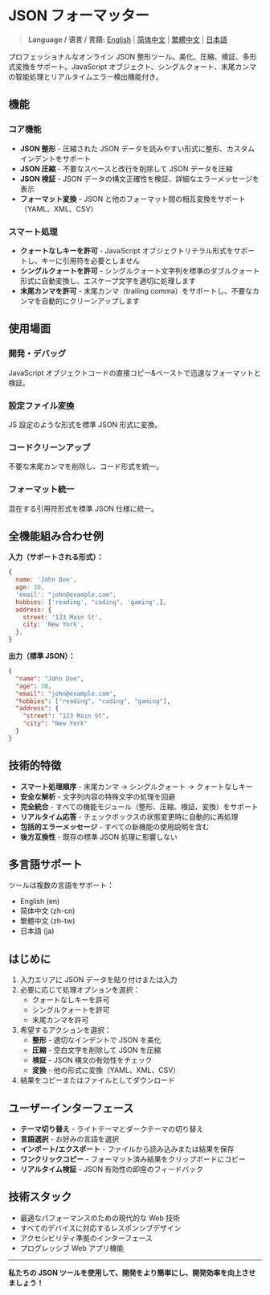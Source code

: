 # JSON フォーマッター

> **Language / 语言 / 言語:** [English](README.md) | [简体中文](README.zh-cn.md) | [繁體中文](README.zh-tw.md) | [日本語](README.ja.md)

プロフェッショナルなオンライン JSON 整形ツール。美化、圧縮、検証、多形式変換をサポート。JavaScript オブジェクト、シングルクォート、末尾カンマの智能処理とリアルタイムエラー検出機能付き。

## 機能

### コア機能

- **JSON 整形** - 圧縮された JSON データを読みやすい形式に整形、カスタムインデントをサポート
- **JSON 圧縮** - 不要なスペースと改行を削除して JSON データを圧縮
- **JSON 検証** - JSON データの構文正確性を検証、詳細なエラーメッセージを表示
- **フォーマット変換** - JSON と他のフォーマット間の相互変換をサポート（YAML、XML、CSV）

### スマート処理

- **クォートなしキーを許可** - JavaScript オブジェクトリテラル形式をサポートし、キーに引用符を必要としません
- **シングルクォートを許可** - シングルクォート文字列を標準のダブルクォート形式に自動変換し、エスケープ文字を適切に処理します
- **末尾カンマを許可** - 末尾カンマ（trailing comma）をサポートし、不要なカンマを自動的にクリーンアップします

## 使用場面

### 開発・デバッグ

JavaScript オブジェクトコードの直接コピー&ペーストで迅速なフォーマットと検証。

### 設定ファイル変換

JS 設定のような形式を標準 JSON 形式に変換。

### コードクリーンアップ

不要な末尾カンマを削除し、コード形式を統一。

### フォーマット統一

混在する引用符形式を標準 JSON 仕様に統一。

## 全機能組み合わせ例

**入力（サポートされる形式）：**

```javascript
{
  name: 'John Doe',
  age: 30,
  'email': "john@example.com",
  hobbies: ['reading', "coding", 'gaming',],
  address: {
    street: '123 Main St',
    city: 'New York',
  },
}
```

**出力（標準 JSON）：**

```json
{
  "name": "John Doe",
  "age": 30,
  "email": "john@example.com",
  "hobbies": ["reading", "coding", "gaming"],
  "address": {
    "street": "123 Main St",
    "city": "New York"
  }
}
```

## 技術的特徴

- **スマート処理順序** - 末尾カンマ → シングルクォート → クォートなしキー
- **安全な解析** - 文字列内容の特殊文字の処理を回避
- **完全統合** - すべての機能モジュール（整形、圧縮、検証、変換）をサポート
- **リアルタイム応答** - チェックボックスの状態変更時に自動的に再処理
- **包括的エラーメッセージ** - すべての新機能の使用説明を含む
- **後方互換性** - 既存の標準 JSON 処理に影響しない

## 多言語サポート

ツールは複数の言語をサポート：

- English (en)
- 简体中文 (zh-cn)
- 繁體中文 (zh-tw)
- 日本語 (ja)

## はじめに

1. 入力エリアに JSON データを貼り付けまたは入力
2. 必要に応じて処理オプションを選択：
   - クォートなしキーを許可
   - シングルクォートを許可
   - 末尾カンマを許可
3. 希望するアクションを選択：
   - **整形** - 適切なインデントで JSON を美化
   - **圧縮** - 空白文字を削除して JSON を圧縮
   - **検証** - JSON 構文の有効性をチェック
   - **変換** - 他の形式に変換（YAML、XML、CSV）
4. 結果をコピーまたはファイルとしてダウンロード

## ユーザーインターフェース

- **テーマ切り替え** - ライトテーマとダークテーマの切り替え
- **言語選択** - お好みの言語を選択
- **インポート/エクスポート** - ファイルから読み込みまたは結果を保存
- **ワンクリックコピー** - フォーマット済み結果をクリップボードにコピー
- **リアルタイム検証** - JSON 有効性の即座のフィードバック

## 技術スタック

- 最適なパフォーマンスのための現代的な Web 技術
- すべてのデバイスに対応するレスポンシブデザイン
- アクセシビリティ準拠のインターフェース
- プログレッシブ Web アプリ機能

---

**私たちの JSON ツールを使用して、開発をより簡単にし、開発効率を向上させましょう！**
